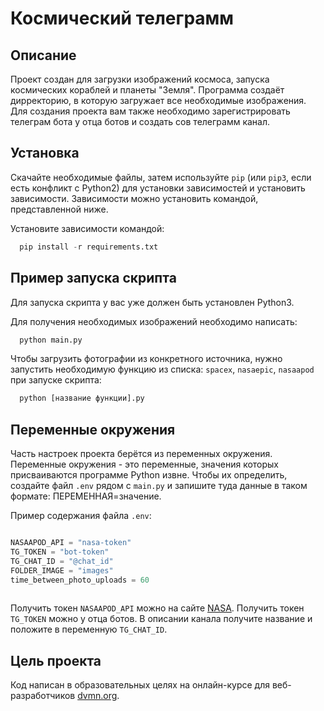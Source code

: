 # Космический телеграмм
## Описание
Проект создан для загрузки изображений космоса, запуска космических кораблей и планеты "Земля". Программа создаёт дирректорию, в которую загружает все необходимые изображения. Для создания проекта вам также необходимо зарегистрировать телеграм бота у отца ботов и создать сов  телеграмм канал.


## Установка
Скачайте необходимые файлы, затем используйте `pip` (или `pip3`, если есть конфликт с Python2) для установки зависимостей и установить зависимости. Зависимости можно установить командой, представленной ниже.

Установите зависимости командой:
```python
  pip install -r requirements.txt
```

## Пример запуска скрипта
Для запуска скрипта у вас уже должен быть установлен Python3.

Для получения необходимых изображений необходимо написать:

```python
  python main.py
```
Чтобы загрузить фотографии из конкретного источника, нужно запустить необходимую функцию из списка: `spacex`, `nasaepic`, `nasaapod` при запуске скрипта:

```python
  python [название функции].py  
```
## Переменные окружения
Часть настроек проекта берётся из переменных окружения.
Переменные окружения - это переменные, значения которых присваиваются программе Python извне.
Чтобы их определить, создайте файл `.env` рядом с `main.py` и запишите туда данные в таком формате: ПЕРЕМЕННАЯ=значение.

Пример содержания файла `.env`:

```python

NASAAPOD_API = "nasa-token"
TG_TOKEN = "bot-token"
TG_CHAT_ID = "@chat_id"
FOLDER_IMAGE = "images"
time_between_photo_uploads = 60
    
```

Получить токен `NASAAPOD_API` можно на сайте [NASA](https://api.nasa.gov/).
Получить токен `TG_TOKEN` можно у отца ботов.
В описании канала получите название и положите в переменную `TG_CHAT_ID`.

## Цель проекта
Код написан в образовательных целях на онлайн-курсе для веб-разработчиков [dvmn.org](https://dvmn.org).
